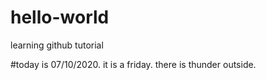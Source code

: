 # hello-world
learning github tutorial

#today is 07/10/2020. it is a friday. there is thunder outside.
